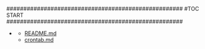 







####################################################
#TOC START
####################################################
* [](.//README.md)
    * [README.md](./README.md)
    * [crontab.md](./crontab.md)
